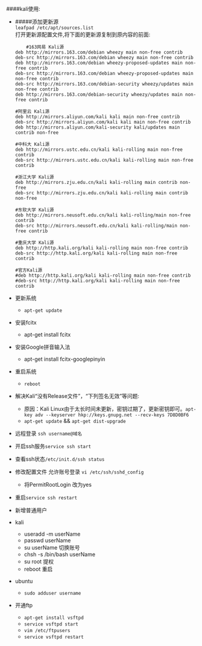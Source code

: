 ####kali使用:<br>
 - #####添加更新源<br>
 	`leafpad /etc/apt/sources.list`<br>
	打开更新源配置文件,将下面的更新源复制到原内容的前面:
	```
		#163网易 Kali源
	deb http://mirrors.163.com/debian wheezy main non-free contrib 
	deb-src http://mirrors.163.com/debian wheezy main non-free contrib 
	deb http://mirrors.163.com/debian wheezy-proposed-updates main non-free contrib 
	deb-src http://mirrors.163.com/debian wheezy-proposed-updates main non-free contrib 
	deb-src http://mirrors.163.com/debian-security wheezy/updates main non-free contrib 
	deb http://mirrors.163.com/debian-security wheezy/updates main non-free contrib
	
	#阿里云 Kali源
	deb http://mirrors.aliyun.com/kali kali main non-free contrib
	deb-src http://mirrors.aliyun.com/kali kali main non-free contrib
	deb http://mirrors.aliyun.com/kali-security kali/updates main contrib non-free
	
	#中科大 Kali源
	deb http://mirrors.ustc.edu.cn/kali kali-rolling main non-free contrib
	deb-src http://mirrors.ustc.edu.cn/kali kali-rolling main non-free contrib
	
	#浙江大学 Kali源
	deb http://mirrors.zju.edu.cn/kali kali-rolling main contrib non-free
	deb-src http://mirrors.zju.edu.cn/kali kali-rolling main contrib non-free
	
	#东软大学 Kali源
	deb http://mirrors.neusoft.edu.cn/kali kali-rolling/main non-free contrib
	deb-src http://mirrors.neusoft.edu.cn/kali kali-rolling/main non-free contrib
	
	#重庆大学 Kali源
	deb http://http.kali.org/kali kali-rolling main non-free contrib
	deb-src http://http.kali.org/kali kali-rolling main non-free contrib
	
	#官方Kali源
	#deb http://http.kali.org/kali kali-rolling main non-free contrib
	#deb-src http://http.kali.org/kali kali-rolling main non-free contrib
	```	
 - 更新系统
 	- `apt-get update`
 - 安装fcitx
	- apt-get install fcitx
 - 安装Google拼音输入法
   - apt-get install fcitx-googlepinyin
 - 重启系统 
   - `reboot	`	


- 解决Kali“没有Release文件”，“下列签名无效”等问题:
  - 原因：Kali Linux由于太长时间未更新，密钥过期了，更新密钥即可。`apt-key adv --keyserver hkp://keys.gnupg.net --recv-keys 7D8D0BF6`
  - `apt-get update` && `apt-get dist-upgrade`

- 远程登录 `ssh username@域名`
- 开启ssh服务`service ssh start`
- 查看ssh状态`/etc/init.d/ssh status`
- 修改配置文件 允许账号登录 `vi /etc/ssh/sshd_config`
	- 将PermitRootLogin 改为yes 
- 重启`service ssh restart`
- 新增普通用户
- kali
	- useradd -m userName
	- passwd userName
	- su userName 切换账号
	- chsh -s /bin/bash userName  
	- su root 提权
	- reboot 重启
- ubuntu
	- `sudo adduser username `

- 开通ftp
	-  `apt-get install vsftpd`
	-  `service vsftpd start`
	-  `vim /etc/ftpusers`
	-  `service vsftpd restart`